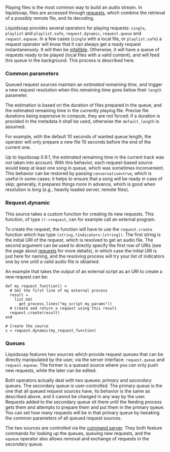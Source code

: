 Playing files is the most common way to build an audio stream.
In liquidsoap, files are accessed through [requests](requests.html),
which combine the retrieval of a possibly remote file, and its
decoding.

Liquidsoap provides several operators for playing requests:
`single`, `playlist` and `playlist.safe`,
`request.dynamic`, `request.queue` and `request.equeue`.
In a few cases (`single` with a local file,
or `playlist.safe`) a request operator will know
that it can always get a ready request instantaneously.
It will then be [infallible](sources.html).
Otherwise, it will have a queue of requests ready
to be played (local files with a valid content), and will
feed this queue in the background.
This process is described here.

### Common parameters
Queued request sources maintain an *estimated remaining time*,
and trigger a new request resolution when this remaining time
goes below their `length` parameter.

The estimation is based on the duration of files prepared in the queue,
and the estimated remaining time in the currently playing file.
Precise file durations being expensive to compute, they are not
forced: if a duration is provided in the metadata it shall be used,
otherwise the `default_length` is assumed.

For example, with the default 10 seconds of wanted queue length,
the operator will only prepare a new file 10 seconds before
the end of the current one.

Up to liquidsoap 0.9.1, the estimated remaining time
in the current track was not taken into account.
With this behavior, each request-based source would keep at least
one song in queue, which was sometimes inconvenient.
This behavior can be restored by passing `conservative=true`,
which is useful in some cases:
it helps to ensure that a song will be ready in case of skip;
generally, it prepares things more in advance, which is good when
resolution is long (*e.g.*, heavily loaded server, remote files).

### Request.dynamic
This source takes a custom function for creating its new requests.
This function, of type `()->request`,
can for example call an external program.

To create the request, the function will have 
to use the `request.create` function which has type
`(string,?indicators:[string])`.
The first string is the initial URI of the request, 
which is resolved to get an audio file.
The second argument can be used to directly specify the first row of URIs
(see the page about [requests](requests.html) for more details),
in which case the initial URI is just here for naming,
and the resolving process will try your list of indicators one by one
until a valid audio file is obtained.

An example that takes the output of an external script as an URI
to create a new request can be:

```
def my_request_function() = 
  # Get the first line of my external process
  result =
    list.hd(
      get_process_lines("my_script my_params"))
  # Create and return a request using this result
  request.create(result)
end

# Create the source
s = request.dynamic(my_request_function)
```

### Queues
Liquidsoap features two sources which provide request queues that
can be directly manipulated by the user, via the server interface:
`request.queue` and `request.equeue`.
The former is a queued source where you can only push new requests,
while the later can be edited.

Both operators actually deal with two queues: *primary* and *secondary* queues.
The secondary queue is user-controlled.
The primary queue is the one that all queued request sources have,
its behavior is the same as described above, and it cannot be changed
in any way by the user.
Requests added to the secondary queue sit there until
the feeding process gets them and attempts to prepare them
and put them in the primary queue.
You can set how many requests will be in that primary queue
by tweaking the common parameters of all queued request sources.

The two sources are controlled via the [command server](advanced.html).
They both feature commands for looking up the queues,
queuing new requests, and the `equeue` operator also allows
removal and exchange of requests in the secondary queue.


